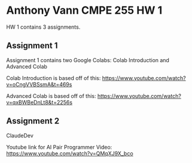 # Anthony Vann CMPE 255 HW 1
HW 1 contains 3 assignments.

## Assignment 1 
Assignment 1 contains two Google Colabs: Colab Introduction and Advanced Colab

Colab Introduction is based off of this: https://www.youtube.com/watch?v=oCngVVBSsmA&t=469s

Advanced Colab is based off of this: https://www.youtube.com/watch?v=qxBWBeDnLt8&t=2256s

## Assignment 2
ClaudeDev

Youtube link for AI Pair Programmer Video: https://www.youtube.com/watch?v=QMqXJ9X_bco
